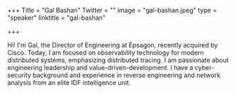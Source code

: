 +++
Title = "Gal Bashan"
Twitter = ""
image = "gal-bashan.jpeg"
type = "speaker"
linktitle = "gal-bashan"

+++

Hi! I'm Gal, the Director of Engineering at Epsagon, recently acquired by Cisco. Today, I am focused on observability technology for modern distributed systems, emphasizing distributed tracing. I am passionate about engineering leadership and value-driven-development. I have a cyber-security background and experience in reverse engineering and network analysis from an elite IDF intelligence unit.
